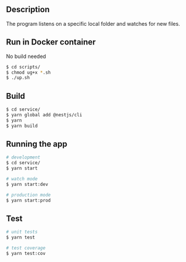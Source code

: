 ## Description

The program listens on a specific local folder and watches for new files.

## Run in Docker container
No build needed
```bash
$ cd scripts/
$ chmod ug+x *.sh
$ ./up.sh
```

## Build

```bash
$ cd service/
$ yarn global add @nestjs/cli
$ yarn
$ yarn build
```

## Running the app

```bash
# development
$ cd service/
$ yarn start

# watch mode
$ yarn start:dev

# production mode
$ yarn start:prod
```

## Test

```bash
# unit tests
$ yarn test

# test coverage
$ yarn test:cov
```
